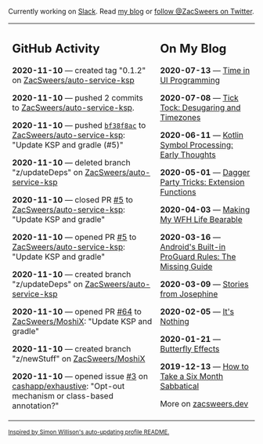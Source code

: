 Currently working on [Slack](https://slack.com/). Read [my blog](https://zacsweers.dev/) or [follow @ZacSweers on Twitter](https://twitter.com/ZacSweers).

<table><tr><td valign="top" width="60%">

## GitHub Activity
<!-- githubActivity starts -->
**2020-11-10** — created tag "0.1.2" on [ZacSweers/auto-service-ksp](https://api.github.com/repos/ZacSweers/auto-service-ksp)

**2020-11-10** — pushed 2 commits to [ZacSweers/auto-service-ksp](https://api.github.com/repos/ZacSweers/auto-service-ksp).

**2020-11-10** — pushed [`bf38f8ac`](https://github.com/ZacSweers/auto-service-ksp/commit/bf38f8acac10b5fd48c50b81112c84de2a04b3e0) to [ZacSweers/auto-service-ksp](https://api.github.com/repos/ZacSweers/auto-service-ksp): "Update KSP and gradle (#5)"

**2020-11-10** — deleted branch "z/updateDeps" on [ZacSweers/auto-service-ksp](https://api.github.com/repos/ZacSweers/auto-service-ksp)

**2020-11-10** — closed PR [#5](https://api.github.com/repos/ZacSweers/auto-service-ksp/pulls/5) to [ZacSweers/auto-service-ksp](https://api.github.com/repos/ZacSweers/auto-service-ksp): "Update KSP and gradle"

**2020-11-10** — opened PR [#5](https://api.github.com/repos/ZacSweers/auto-service-ksp/pulls/5) to [ZacSweers/auto-service-ksp](https://api.github.com/repos/ZacSweers/auto-service-ksp): "Update KSP and gradle"

**2020-11-10** — created branch "z/updateDeps" on [ZacSweers/auto-service-ksp](https://api.github.com/repos/ZacSweers/auto-service-ksp)

**2020-11-10** — opened PR [#64](https://api.github.com/repos/ZacSweers/MoshiX/pulls/64) to [ZacSweers/MoshiX](https://api.github.com/repos/ZacSweers/MoshiX): "Update KSP and gradle"

**2020-11-10** — created branch "z/newStuff" on [ZacSweers/MoshiX](https://api.github.com/repos/ZacSweers/MoshiX)

**2020-11-10** — opened issue [#3](https://api.github.com/repos/cashapp/exhaustive/issues/3) on [cashapp/exhaustive](https://api.github.com/repos/cashapp/exhaustive): "Opt-out mechanism or class-based annotation?"
<!-- githubActivity ends -->
</td><td valign="top" width="40%">

## On My Blog
<!-- blog starts -->
**2020-07-13** — [Time in UI Programming](https://www.zacsweers.dev/time-in-ui/)

**2020-07-08** — [Tick Tock: Desugaring and Timezones](https://www.zacsweers.dev/ticktock-desugaring-timezones/)

**2020-06-11** — [Kotlin Symbol Processing: Early Thoughts](https://www.zacsweers.dev/kotlin-symbol-processor-early-thoughts/)

**2020-05-01** — [Dagger Party Tricks: Extension Functions](https://www.zacsweers.dev/dagger-party-tricks-extension-functions/)

**2020-04-03** — [Making My WFH Life Bearable](https://www.zacsweers.dev/making-wfh-life-bearable/)

**2020-03-16** — [Android's Built-in ProGuard Rules: The Missing Guide](https://www.zacsweers.dev/android-proguard-rules/)

**2020-03-09** — [Stories from Josephine](https://www.zacsweers.dev/stories-from-josephine/)

**2020-02-05** — [It's Nothing](https://www.zacsweers.dev/its-nothing/)

**2020-01-21** — [Butterfly Effects](https://www.zacsweers.dev/butterfly-effects/)

**2019-12-13** — [How to Take a Six Month Sabbatical](https://www.zacsweers.dev/how-to-take-a-six-month-sabbatical/)
<!-- blog ends -->
More on [zacsweers.dev](https://zacsweers.dev/)
</td></tr></table>

<sub><a href="https://simonwillison.net/2020/Jul/10/self-updating-profile-readme/">Inspired by Simon Willison's auto-updating profile README.</a></sub>